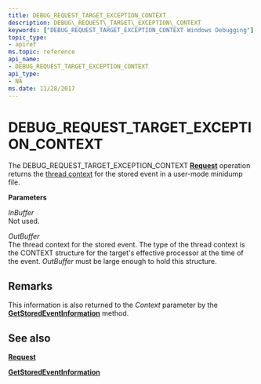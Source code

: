 ```yaml
---
title: DEBUG_REQUEST_TARGET_EXCEPTION_CONTEXT
description: DEBUG\_REQUEST\_TARGET\_EXCEPTION\_CONTEXT
keywords: ["DEBUG_REQUEST_TARGET_EXCEPTION_CONTEXT Windows Debugging"]
topic_type:
- apiref
ms.topic: reference
api_name:
- DEBUG_REQUEST_TARGET_EXCEPTION_CONTEXT
api_type:
- NA
ms.date: 11/28/2017
---
```


# DEBUG\_REQUEST\_TARGET\_EXCEPTION\_CONTEXT


The DEBUG\_REQUEST\_TARGET\_EXCEPTION\_CONTEXT [**Request**](request.md) operation returns the [thread context](./scopes-and-symbol-groups.md#thread-context) for the stored event in a user-mode minidump file.

**Parameters**

<span id="InBuffer"></span><span id="inbuffer"></span><span id="INBUFFER"></span>*InBuffer*  
Not used.

<span id="OutBuffer"></span><span id="outbuffer"></span><span id="OUTBUFFER"></span>*OutBuffer*  
The thread context for the stored event. The type of the thread context is the CONTEXT structure for the target's effective processor at the time of the event. *OutBuffer* must be large enough to hold this structure.

## Remarks

This information is also returned to the *Context* parameter by the [**GetStoredEventInformation**](/windows-hardware/drivers/ddi/dbgeng/nf-dbgeng-idebugcontrol4-getstoredeventinformation) method.

## <span id="see_also"></span>See also


[**Request**](request.md)

[**GetStoredEventInformation**](/windows-hardware/drivers/ddi/dbgeng/nf-dbgeng-idebugcontrol4-getstoredeventinformation)

 

